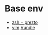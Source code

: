 # Base env
* [zsh + prezto](https://github.com/sorin-ionescu/prezto)
* [vim](https://www.vim.org/) [Vundle](https://github.com/VundleVim/Vundle.vim)
